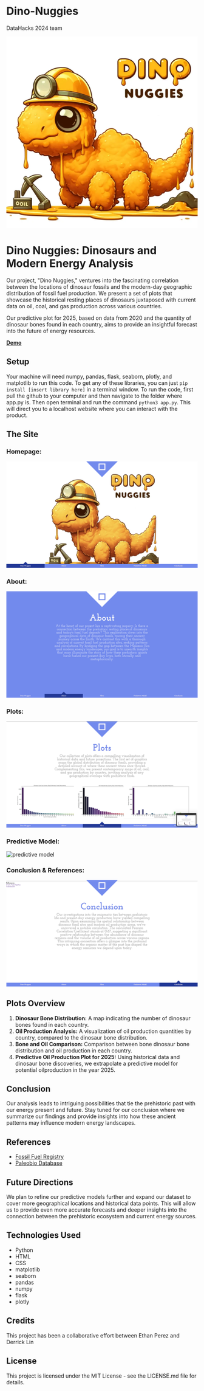 # Dino-Nuggies
DataHacks 2024 team

![Our Logo](static/images/DinoNuggies.png)
# Dino Nuggies: Dinosaurs and Modern Energy Analysis

Our project, "Dino Nuggies," ventures into the fascinating correlation between the locations of dinosaur fossils and the modern-day geographic distribution of fossil fuel production. We present a set of plots that showcase the historical resting places of dinosaurs juxtaposed with current data on oil, coal, and gas production across various countries.

Our predictive plot for 2025, based on data from 2020 and the quantity of dinosaur bones found in each country, aims to provide an insightful forecast into the future of energy resources.

**[Demo](https://youtu.be/iqmosqjwBrA)**
## Setup
Your machine will need numpy, pandas, flask, seaborn, plotly, and matplotlib to run this code. To get any of these libraries, you can just `pip install [insert library here]` in a terminal window. To run the code, first pull the github to your computer and then navigate to the folder where app.py is. Then open terminal and run the command `python3 app.py`. This will direct you to a localhost website where you can interact with the product.

## The Site

### Homepage:
![dinonuggies](static/images/pg1.png)

### About:
![about](static/images/pg2.png)

### Plots:
![plots](static/images/pg3.png)

### Predictive Model:
![predictive model](static/images/pg4.png)

### Conclusion & References:
![conclusion](static/images/pg5.png)

## Plots Overview

1. **Dinosaur Bone Distribution:** A map indicating the number of dinosaur bones found in each country.
2. **Oil Production Analysis:** A visualization of oil production quantities by country, compared to the dinosaur bone distribution.
3. **Bone and Oil Comparison:** Comparison between bone dinosaur bone distribution and oil production in each country.
4. **Predictive Oil Production Plot for 2025:** Using historical data and dinosaur bone discoveries, we extrapolate a predictive model for potential oilproduction in the year 2025.

## Conclusion

Our analysis leads to intriguing possibilities that tie the prehistoric past with our energy present and future. Stay tuned for our conclusion where we summarize our findings and provide insights into how these ancient patterns may influence modern energy landscapes.

## References

- [Fossil Fuel Registry](https://fossilfuelregistry.org/datasets)
- [Paleobio Database](https://paleobiodb.org/classic/displayDownloadGenerator)

## Future Directions

We plan to refine our predictive models further and expand our dataset to cover more geographical locations and historical data points. This will allow us to provide even more accurate forecasts and deeper insights into the connection between the prehistoric ecosystem and current energy sources.

## Technologies Used

- Python
- HTML
- CSS
- matplotlib
- seaborn
- pandas
- numpy
- flask
- plotly

## Credits

This project has been a collaborative effort between Ethan Perez and Derrick Lin

## License

This project is licensed under the MIT License - see the LICENSE.md file for details.

